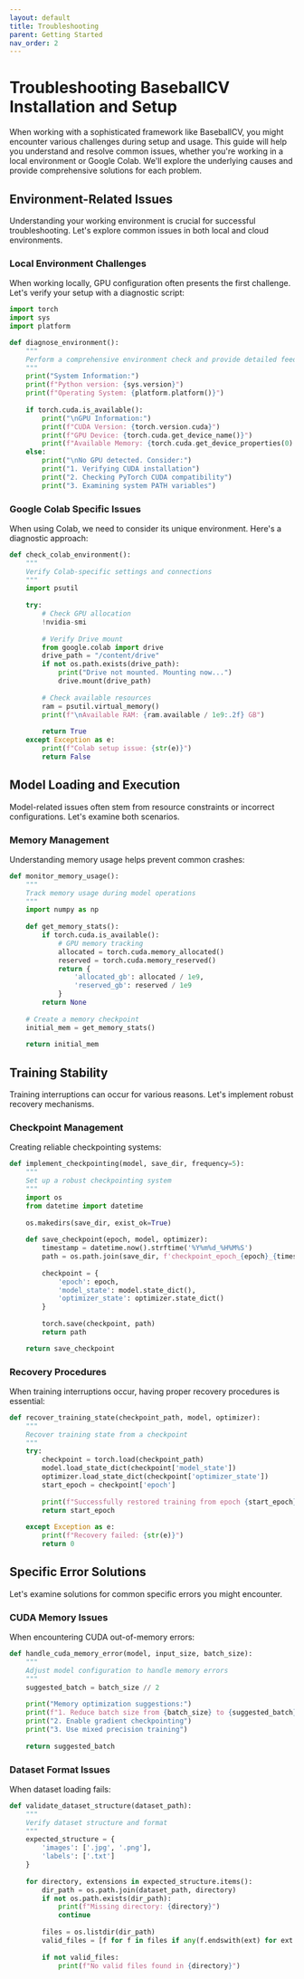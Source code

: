 ```yaml
---
layout: default
title: Troubleshooting
parent: Getting Started
nav_order: 2
---
```


# Troubleshooting BaseballCV Installation and Setup

When working with a sophisticated framework like BaseballCV, you might encounter various challenges during setup and usage. This guide will help you understand and resolve common issues, whether you're working in a local environment or Google Colab. We'll explore the underlying causes and provide comprehensive solutions for each problem.

## Environment-Related Issues

Understanding your working environment is crucial for successful troubleshooting. Let's explore common issues in both local and cloud environments.

### Local Environment Challenges

When working locally, GPU configuration often presents the first challenge. Let's verify your setup with a diagnostic script:

```python
import torch
import sys
import platform

def diagnose_environment():
    """
    Perform a comprehensive environment check and provide detailed feedback
    """
    print("System Information:")
    print(f"Python version: {sys.version}")
    print(f"Operating System: {platform.platform()}")
    
    if torch.cuda.is_available():
        print("\nGPU Information:")
        print(f"CUDA Version: {torch.version.cuda}")
        print(f"GPU Device: {torch.cuda.get_device_name()}")
        print(f"Available Memory: {torch.cuda.get_device_properties(0).total_memory / 1e9:.2f} GB")
    else:
        print("\nNo GPU detected. Consider:")
        print("1. Verifying CUDA installation")
        print("2. Checking PyTorch CUDA compatibility")
        print("3. Examining system PATH variables")
```

### Google Colab Specific Issues

When using Colab, we need to consider its unique environment. Here's a diagnostic approach:

```python
def check_colab_environment():
    """
    Verify Colab-specific settings and connections
    """
    import psutil
    
    try:
        # Check GPU allocation
        !nvidia-smi
        
        # Verify Drive mount
        from google.colab import drive
        drive_path = "/content/drive"
        if not os.path.exists(drive_path):
            print("Drive not mounted. Mounting now...")
            drive.mount(drive_path)
            
        # Check available resources
        ram = psutil.virtual_memory()
        print(f"\nAvailable RAM: {ram.available / 1e9:.2f} GB")
        
        return True
    except Exception as e:
        print(f"Colab setup issue: {str(e)}")
        return False
```

## Model Loading and Execution

Model-related issues often stem from resource constraints or incorrect configurations. Let's examine both scenarios.

### Memory Management

Understanding memory usage helps prevent common crashes:

```python
def monitor_memory_usage():
    """
    Track memory usage during model operations
    """
    import numpy as np
    
    def get_memory_stats():
        if torch.cuda.is_available():
            # GPU memory tracking
            allocated = torch.cuda.memory_allocated()
            reserved = torch.cuda.memory_reserved()
            return {
                'allocated_gb': allocated / 1e9,
                'reserved_gb': reserved / 1e9
            }
        return None
    
    # Create a memory checkpoint
    initial_mem = get_memory_stats()
    
    return initial_mem
```

## Training Stability

Training interruptions can occur for various reasons. Let's implement robust recovery mechanisms.

### Checkpoint Management

Creating reliable checkpointing systems:

```python
def implement_checkpointing(model, save_dir, frequency=5):
    """
    Set up a robust checkpointing system
    """
    import os
    from datetime import datetime
    
    os.makedirs(save_dir, exist_ok=True)
    
    def save_checkpoint(epoch, model, optimizer):
        timestamp = datetime.now().strftime('%Y%m%d_%H%M%S')
        path = os.path.join(save_dir, f'checkpoint_epoch_{epoch}_{timestamp}.pt')
        
        checkpoint = {
            'epoch': epoch,
            'model_state': model.state_dict(),
            'optimizer_state': optimizer.state_dict()
        }
        
        torch.save(checkpoint, path)
        return path

    return save_checkpoint
```

### Recovery Procedures

When training interruptions occur, having proper recovery procedures is essential:

```python
def recover_training_state(checkpoint_path, model, optimizer):
    """
    Recover training state from a checkpoint
    """
    try:
        checkpoint = torch.load(checkpoint_path)
        model.load_state_dict(checkpoint['model_state'])
        optimizer.load_state_dict(checkpoint['optimizer_state'])
        start_epoch = checkpoint['epoch']
        
        print(f"Successfully restored training from epoch {start_epoch}")
        return start_epoch
        
    except Exception as e:
        print(f"Recovery failed: {str(e)}")
        return 0
```

## Specific Error Solutions

Let's examine solutions for common specific errors you might encounter.

### CUDA Memory Issues

When encountering CUDA out-of-memory errors:

```python
def handle_cuda_memory_error(model, input_size, batch_size):
    """
    Adjust model configuration to handle memory errors
    """
    suggested_batch = batch_size // 2
    
    print("Memory optimization suggestions:")
    print(f"1. Reduce batch size from {batch_size} to {suggested_batch}")
    print("2. Enable gradient checkpointing")
    print("3. Use mixed precision training")
    
    return suggested_batch
```

### Dataset Format Issues

When dataset loading fails:

```python
def validate_dataset_structure(dataset_path):
    """
    Verify dataset structure and format
    """
    expected_structure = {
        'images': ['.jpg', '.png'],
        'labels': ['.txt']
    }
    
    for directory, extensions in expected_structure.items():
        dir_path = os.path.join(dataset_path, directory)
        if not os.path.exists(dir_path):
            print(f"Missing directory: {directory}")
            continue
            
        files = os.listdir(dir_path)
        valid_files = [f for f in files if any(f.endswith(ext) for ext in extensions)]
        
        if not valid_files:
            print(f"No valid files found in {directory}")
